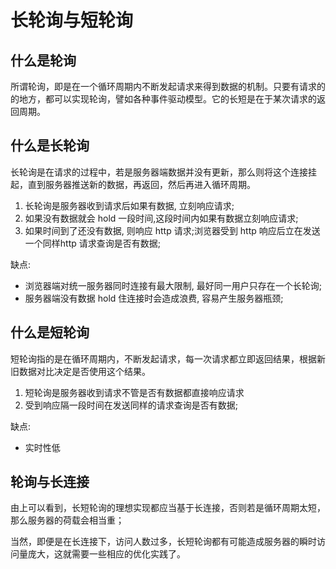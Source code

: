# 长轮询与短轮询

## 什么是轮询

所谓轮询，即是在一个循环周期内不断发起请求来得到数据的机制。只要有请求的的地方，都可以实现轮询，譬如各种事件驱动模型。它的长短是在于某次请求的返回周期。

## 什么是长轮询

长轮询是在请求的过程中，若是服务器端数据并没有更新，那么则将这个连接挂起，直到服务器推送新的数据，再返回，然后再进入循环周期。

1. 长轮询是服务器收到请求后如果有数据, 立刻响应请求;
2. 如果没有数据就会 hold 一段时间,这段时间内如果有数据立刻响应请求;
3. 如果时间到了还没有数据, 则响应 http 请求;浏览器受到 http 响应后立在发送一个同样http 请求查询是否有数据;

缺点:

* 浏览器端对统一服务器同时连接有最大限制, 最好同一用户只存在一个长轮询;
* 服务器端没有数据 hold 住连接时会造成浪费, 容易产生服务器瓶颈;

## 什么是短轮询

短轮询指的是在循环周期内，不断发起请求，每一次请求都立即返回结果，根据新旧数据对比决定是否使用这个结果。

1. 短轮询是服务器收到请求不管是否有数据都直接响应请求
2. 受到响应隔一段时间在发送同样的请求查询是否有数据;

缺点:

* 实时性低

## 轮询与长连接

由上可以看到，长短轮询的理想实现都应当基于长连接，否则若是循环周期太短，那么服务器的荷载会相当重；

当然，即便是在长连接下，访问人数过多，长短轮询都有可能造成服务器的瞬时访问量庞大，这就需要一些相应的优化实践了。


